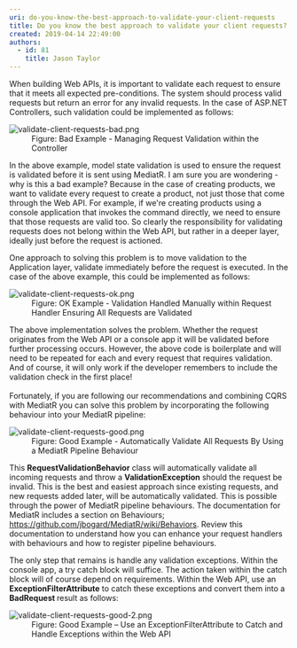 ```yaml
---
uri: do-you-know-the-best-approach-to-validate-your-client-requests
title: Do you know the best approach to validate your client requests?
created: 2019-04-14 22:49:00
authors:
  - id: 81
    title: Jason Taylor
---
```





<span class='intro'> <p class="ssw15-rteElement-P">​When building Web APIs, it is important to validate each request to ensure that it meets all expected pre-conditions. The system should process valid requests but return an error for any invalid requests. In the case of ASP.NET Controllers, such validation could be implemented as follows&#58;​<br></p> </span>

<dl class="badImage"><dt>
      <img src="/PublishingImages/validate-client-requests-bad.png" alt="validate-client-requests-bad.png" />
   </dt><dd>Figure&#58; Bad Example - Managing Request Validation within the Controller</dd></dl><p>In the above example, model state validation is used to ensure the request is validated before it is sent using MediatR. I am sure you are wondering - why is this a bad example? Because in the case of creating products, we want to validate every request to create a product, not just those that come through the Web API. For example, if we're creating products using a console application that invokes the command directly, we need to ensure that those requests are valid too. So clearly the responsibility for validating requests does not belong within the Web API, but rather in a deeper layer, ideally just before the request is actioned.</p><p>One approach to solving this problem is to move validation to the Application layer, validate immediately before the request is executed. In the case of the above example, this could be implemented as follows&#58;</p><dl class="image"><dt>
      <img src="/PublishingImages/validate-client-requests-ok.png" alt="validate-client-requests-ok.png" />
   </dt><dd>Figure&#58; OK Example - Validation Handled Manually within Request Handler Ensuring All Requests are Validated</dd></dl><p>The above implementation solves the problem. Whether the request originates from the Web API or a console app it will be validated before further processing occurs. However, the above code is boilerplate and will need to be repeated for each and every request that requires validation. And of course, it will only work if the developer remembers to include the validation check in the first place!<br>&#160;<br>Fortunately, if you are following our recommendations and combining CQRS with MediatR you can solve this problem by incorporating the following behaviour into your MediatR pipeline&#58;</p><dl class="goodImage"><dt>
      <img src="/PublishingImages/validate-client-requests-good.png" alt="validate-client-requests-good.png" />
   </dt><dd>Figure&#58; Good Example - Automatically Validate All Requests By Using a MediatR Pipeline Behaviour</dd></dl><p>This 
   <strong>RequestValidationBehavior</strong> class will automatically validate all incoming requests and throw a 
   <strong>ValidationException</strong> should the request be invalid. This is the best and easiest approach since existing requests, and new requests added later, will be automatically validated. This is possible through the power of MediatR pipeline behaviours. The documentation for MediatR includes a section on Behaviours; 
   <a href="https&#58;//github.com/jbogard/MediatR/wiki/Behaviors">https&#58;//github.com/jbogard/MediatR/wiki/Behaviors</a>. Review this documentation to understand how you can enhance your request handlers with behaviours and how to register pipeline behaviours.​<br></p><p>The only step that remains is handle any validation exceptions. Within the console app, a try catch block will suffice. The action taken within the catch block will of course depend on requirements. Within the Web API, use an 
   <strong>ExceptionFilterAttribute</strong> to catch these exceptions and convert them into a 
   <strong>BadRequest </strong>result as follows&#58;<br></p><dl class="goodImage"><dt>
      <img src="/PublishingImages/validate-client-requests-good-2.png" alt="validate-client-requests-good-2.png" />
   </dt><dd>Figure&#58; Good Example – Use an ExceptionFilterAttribute to Catch and Handle Exceptions within the Web API</dd></dl>​


